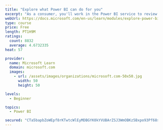 ```yaml
---
title: "Explore what Power BI can do for you"
excerpt: "As a consumer, you'll work in the Power BI service to review and interact with content that has been shared with you. This module provides the foundational information that you need to work effectively in the Power BI service."
webUrl: https://docs.microsoft.com/en-us/learn/modules/explore-power-bi-service/
type: course
price: Free
length: PT1H9M
ratings:
  count: 8832
  average: 4.6732335
heat: 57

provider:
  name: Microsoft Learn
  domain: microsoft.com
  images:
    - url: /assets/images/organizations/microsoft.com-50x50.jpg
      width: 50
      height: 50

levels:
  - Beginner

topics:
  - Power BI

secured: "CTa5bapbZoWEpf8rKTwtcWlEyMDBGYK0kYVUBArZSJ3WmOBKz5Bxpo93Pf68s/4Mr6rrQpe7lsU6RZ/Wp1GGTwzV96zuOCs0HOhBmJaqagxt3DIikF4iLGewJgQmWIdU4lVoMSy8c7a8+pzBkpG2nDIuzKLSXgjl43sNn0JVAg7bX8QzIgqAZNcAnvpAmGOozHUqscFh5njGyn2nYdLnlxW5A9wHwXWR0CBMTSVjitz2CqXiSgDajV5pv1dIDvTKQ3su+5OmJn+4ykEndD/sdsD7TlLho5lgWWRr662lP3p5U9WLwwKCt4OXEz5pLcUH60znULdji0x4Xj6duOrFS0vPNOKPy3OLCvAaaLeIt/Vmw+RFmznph0IVy+COhZeiwhZRQAcyx+eqjknNmxRitPEt1UK4G4LT5NXs7ITJKhM=;URJq0WUa7hA2tOLCTufbTg=="
---
```


